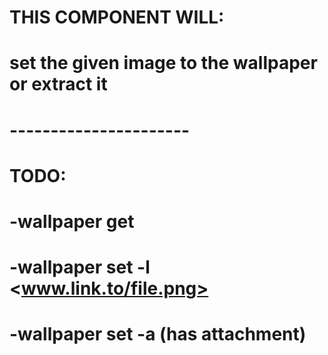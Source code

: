 # THIS COMPONENT WILL:
# set the given image to the wallpaper or extract it 
# ----------------------
# TODO:
# -wallpaper get
# -wallpaper set -l <www.link.to/file.png>
# -wallpaper set -a (has attachment)
